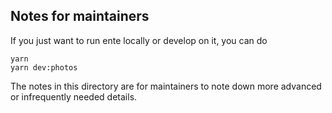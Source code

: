 ## Notes for maintainers

If you just want to run ente locally or develop on it, you can do

    yarn
    yarn dev:photos

The notes in this directory are for maintainers to note down more advanced or
infrequently needed details.
